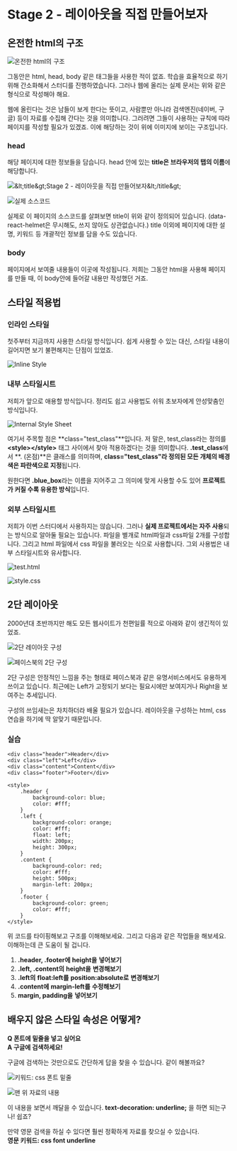# Stage 2 - 레이아웃을 직접 만들어보자

## 온전한 html의 구조

![&#xC628;&#xC804;&#xD55C; html&#xC758; &#xAD6C;&#xC870;](../.gitbook/assets/image%20%281%29.png)

그동안은 html, head, body 같은 태그들을 사용한 적이 없죠. 학습을 효율적으로 하기 위해 간소화해서 스터디를 진행하였습니다. 그러나 웹에 올리는 실제 문서는 위와 같은 형식으로 작성해야 해요.

웹에 올린다는 것은 남들이 보게 한다는 뜻이고, 사람뿐만 아니라 검색엔진\(네이버, 구글\) 등이 자료를 수집해 간다는 것을 의미합니다. 그러려면 그들이 사용하는 규칙에 따라 페이지를 작성할 필요가 있겠죠. 이에 해당하는 것이 위에 이미지에 보이는 구조입니다.

### head

해당 페이지에 대한 정보들을 담습니다. head 안에 있는 **title은 브라우저의 탭의 이름**에 해당합니다.

![&amp;lt;title&amp;gt;Stage 2 - &#xB808;&#xC774;&#xC544;&#xC6C3;&#xC744; &#xC9C1;&#xC811; &#xB9CC;&#xB4E4;&#xC5B4;&#xBCF4;&#xC790;&amp;lt;/title&amp;gt;](../.gitbook/assets/image%20%28205%29.png)

![&#xC2E4;&#xC81C; &#xC18C;&#xC2A4;&#xCF54;&#xB4DC;](../.gitbook/assets/image%20%28140%29.png)

실제로 이 페이지의 소스코드를 살펴보면 title이 위와 같이 정의되어 있습니다. \(data-react-helmet은 무시해도, 쓰지 않아도 상관없습니다.\) title 이외에 페이지에 대한 설명, 키워드 등 개괄적인 정보를 담을 수도 있습니다.

### body

페이지에서 보여줄 내용들이 이곳에 작성됩니다. 저희는 그동안 html을 사용해 페이지를 만들 때, 이 body안에 들어갈 내용만 작성했던 거죠.

## 스타일 적용법

### 인라인 스타일

첫주부터 지금까지 사용한 스타일 방식입니다. 쉽게 사용할 수 있는 대신, 스타일 내용이 길어지면 보기 불편해지는 단점이 있었죠.

![Inline Style](../.gitbook/assets/image%20%2811%29.png)

### 내부 스타일시트

저희가 앞으로 애용할 방식입니다. 정리도 쉽고 사용법도 쉬워 초보자에게 안성맞춤인 방식입니다.

![Internal Style Sheet](../.gitbook/assets/image%20%2873%29.png)

여기서 주목할 점은 **class="test\_class"**입니다. 저 말은, test\_class라는 정의를 **&lt;style&gt;&lt;/style&gt;** 태그 사이에서 찾아 적용하겠다는 것을 의미합니다. **.test\_class**에서 **. \(온점\)**은 클래스를 의미하며, **class="test\_class"라 정의된 모든 개체의 배경색은 파란색으로 지정**됩니다.

원한다면 **.blue\_box**라는 이름을 지어주고 그 의미에 맞게 사용할 수도 있어 **프로젝트가 커질 수록 유용한 방식**입니다.

### 외부 스타일시트

저희가 이번 스터디에서 사용하지는 않습니다. 그러나 **실제 프로젝트에서는 자주 사용**되는 방식으로 알아둘 필요는 있습니다. 파일을 별개로 html파일과 css파일 2개를 구성합니다. 그리고 html 파일에서 css 파일을 불러오는 식으로 사용합니다. 그외 사용법은 내부 스타일시트와 유사합니다.

![test.html](../.gitbook/assets/image%20%28201%29.png)

![style.css](../.gitbook/assets/image%20%28117%29.png)

## 2단 레이아웃

2000년대 초반까지만 해도 모든 웹사이트가 천편일률 적으로 아래와 같이 생긴적이 있었죠.

![2&#xB2E8; &#xB808;&#xC774;&#xC544;&#xC6C3; &#xAD6C;&#xC131;](../.gitbook/assets/image%20%2817%29.png)

![&#xD398;&#xC774;&#xC2A4;&#xBD81;&#xC758; 2&#xB2E8; &#xAD6C;&#xC131;](../.gitbook/assets/image%20%2815%29.png)

2단 구성은 안정적인 느낌을 주는 형태로 페이스북과 같은 유명서비스에서도 유용하게 쓰이고 있습니다. 최근에는 Left가 고정되기 보다는 필요시에만 보여지거나 Right을 보여주는 추세입니다.

구성의 쓰임새는은 차치하더라 배울 필요가 있습니다. 레이아웃을 구성하는 html, css 연습을 하기에 딱 알맞기 때문입니다.

### 실습

```markup
<div class="header">Header</div>
<div class="left">Left</div>
<div class="content">Content</div>
<div class="footer">Footer</div>
```

```markup
<style>
    .header {
        background-color: blue;
        color: #fff;
    }
    .left {
        background-color: orange;
        color: #fff;
        float: left;
        width: 200px;
        height: 300px;
    }
    .content {
        background-color: red;
        color: #fff;
        height: 500px;
        margin-left: 200px;
    }
    .footer {
        background-color: green;
        color: #fff;
    }
</style>
```

위 코드를 타이핑해보고 구조를 이해해보세요. 그리고 다음과 같은 작업들을 해보세요. 이해하는데 큰 도움이 될 겁니다.

1. **.header, .footer에** **height을** **넣어보기**
2. **.left, .content의** **height을** **변경해보기**
3. **.left의** **float:left를** **position:absolute로** **변경해보기**
4. **.content에** **margin-left를** **수정해보기**
5. **margin, padding을** **넣어보기**

## 배우지 않은 스타일 속성은 어떻게?

**Q 폰트에 밑줄을 넣고 싶어요  
A 구글에 검색하세요!**

구글에 검색하는 것만으로도 간단하게 답을 찾을 수 있습니다. 같이 해볼까요?

![&#xD0A4;&#xC6CC;&#xB4DC;: css &#xD3F0;&#xD2B8; &#xBC11;&#xC904;](../.gitbook/assets/image%20%285%29.png)

![&#xB9E8; &#xC704; &#xC790;&#xB8CC;&#xC758; &#xB0B4;&#xC6A9;](../.gitbook/assets/image%20%28214%29.png)

이 내용을 보면서 깨달을 수 있습니다. **text-decoration: underline;** 을 하면 되는구나! 쉽죠?

만약 영문 검색을 하실 수 있다면 훨씬 정확하게 자료를 찾으실 수 있습니다.  
**영문 키워드: css font underline**

